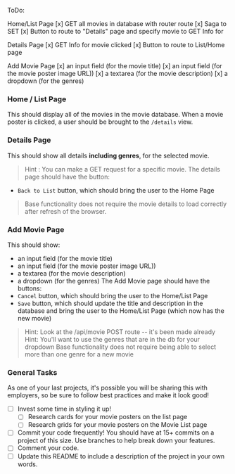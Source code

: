 ToDo:

Home/List Page
    [x] GET all movies in database with router route 
        [x] Saga to SET 
    [x] Button to route to "Details" page and specify movie to GET Info for 

Details Page
    [x] GET Info for movie clicked
    [x] Button to route to List/Home page

Add Movie Page
    [x] an input field (for the movie title)
    [x] an input field (for the movie poster image URL))
    [x] a textarea (for the movie description)
    [x] a dropdown (for the genres)


### Home / List Page
This should display all of the movies in the movie database. When a movie poster is clicked, a user should be brought to the `/details` view.
### Details Page
This should show all details **including genres**, for the selected movie.
 > Hint : You can make a GET request for a specific movie.
The details page should have the button:
- `Back to List` button, which should bring the user to the Home Page
> Base functionality does not require the movie details to load correctly after refresh of the browser.
### Add Movie Page
This should show:
- an input field (for the movie title)
- an input field (for the movie poster image URL))
- a textarea (for the movie description)
- a dropdown (for the genres)
The Add Movie page should have the buttons:
- `Cancel` button, which should bring the user to the Home/List Page
- `Save` button, which should update the title and description in the database and bring the user to the Home/List Page (which now has the new movie)
> Hint: Look at the /api/movie POST route -- it's been made already
> Hint: You'll want to use the genres that are in the db for your dropdown
> Base functionality does not require being able to select more than one genre for a new movie

### General Tasks

As one of your last projects, it's possible you will be sharing this with employers, so be sure to follow best practices and make it look good!

- [ ] Invest some time in styling it up!
    - [ ] Research cards for your movie posters on the list page
    - [ ] Research grids for your movie posters on the Movie List page
- [ ] Commit your code frequently! You should have at 15+ commits on a project of this size. Use branches to help break down your features.
- [ ] Comment your code.
- [ ] Update this README to include a description of the project in your own words.
